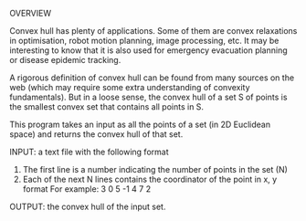 OVERVIEW

Convex hull has plenty of applications. Some of them are convex relaxations in optimisation, robot motion planning, image processing, etc. It may be interesting to know that it is also used for emergency evacuation planning or disease epidemic tracking.

A rigorous definition of convex hull can be found from many sources on the web (which may require some extra understanding of convexity fundamentals). But in a loose sense, the convex hull of a set S of points is the smallest convex set that contains all points in S.

This program takes an input as all the points of a set (in 2D Euclidean space) and returns the convex hull of that set.

INPUT: a text file with the following format
1. The first line is a number indicating the number of points in the set (N)
2. Each of the next N lines contains the coordinator of the point in x, y format
For example:
3
0 5
-1 4
7 2

OUTPUT: the convex hull of the input set.



